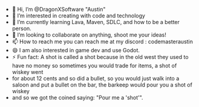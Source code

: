 - 👋 Hi, I’m @DragonXSoftware "Austin"
- 👀 I’m interested in creating with code and technology
- 🌱 I’m currently learning Lava, Maven, SDLC, and how to be a better person.
- 💞️ I’m looking to collaborate on anything, shoot me your ideas!
- 📫 How to reach me you can reach me at my discord : codemasteraustin
- 😄 I am also interested in game dev and use Godot.
- ⚡ Fun fact: A shot is called a shot because in the old west they used to have no money so sometimes you would trade for items, a shot of wiskey went
- for about 12 cents and so did a bullet, so you would just walk into a saloon and put a bullet on the bar, the barkeep would pour you a shot of wiskey
- and so we got the coined saying: "Pour me a 'shot'".

<!---
DragonXSoftware/DragonXSoftware is a ✨ special ✨ repository because its `README.md` (this file) appears on your GitHub profile.
You can click the Preview link to take a look at your changes.
--->
